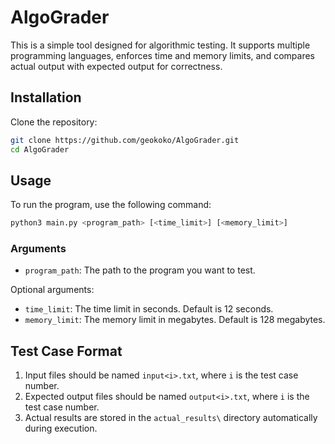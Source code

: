 # AlgoGrader
This is a simple tool designed for algorithmic testing. It supports multiple programming languages, enforces time and memory limits, and compares actual output with expected output for correctness.

## Installation
Clone the repository:
```bash
git clone https://github.com/geokoko/AlgoGrader.git
cd AlgoGrader
```

## Usage
To run the program, use the following command:
```bash
python3 main.py <program_path> [<time_limit>] [<memory_limit>] 
```

### Arguments
- `program_path`: The path to the program you want to test.

Optional arguments:
- `time_limit`: The time limit in seconds. Default is 12 seconds.
- `memory_limit`: The memory limit in megabytes. Default is 128 megabytes.


## Test Case Format
1. Input files should be named `input<i>.txt`, where `i` is the test case number.
2. Expected output files should be named `output<i>.txt`, where `i` is the test case number.
3. Actual results are stored in the `actual_results\` directory automatically during execution.
